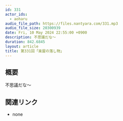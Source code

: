 ```yaml
---
id: 331
actor_ids:
  - aoharu
audio_file_path: https://files.nantyara.com/331.mp3
audio_file_size: 20300939
date: Fri, 10 May 2024 22:55:00 +0900
description: 不思議だな〜
duration: 842.6845
layout: article
title: 第331回「楽屋の落し物」
---
```

## 概要

不思議だな〜

## 関連リンク

* none

